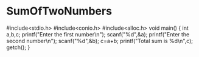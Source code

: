# SumOfTwoNumbers

#include<stdio.h>
#include<conio.h>
#include<alloc.h>
void main()
{
  int a,b,c;
  printf("Enter the first number\n");
  scanf("%d",&a);
  printf("Enter the second number\n");
  scanf("%d",&b);
  c=a+b;
  printf("Total sum is %d\n",c);
  getch();
}
